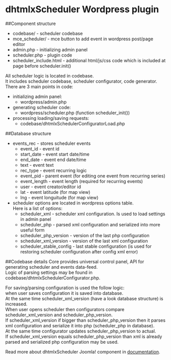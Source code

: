# dhtmlxScheduler Wordpress plugin

##Component structure
*  codebase/ - scheduler codebase
*  mce_scheduler/ - mce button to add event in wordpress post/page editor
*  admin.php - initializing admin panel
*  scheduler.php - plugin code
*  scheduler_include.html - additional html/js/css code which is included at page before scheduler.init()

All scheduler logic is located in codebase.  
It includes scheduler codebase, scheduler configurator, code generator.
There are 3 main points in code:  
*  initializing admin panel:  
     +  wordpress/admin.php  
*  generating scheduler code:  
     +  wordpress/scheduler.php (function scheduler_init())  
*  processing loading/saving requests:  
     +  codebase/dhtmlxSchedulerConfiguratorLoad.php  


##Database structure  
*  events_rec - stores scheduler events  
      +  event\_id - event id  
      +  start\_date - event start date/time  
      +  end\_date - event end date/time  
      +  text - event text  
      +  rec\_type - event recurring logic  
      +  event\_pid - parent event (for editing one event from recurring series)  
      +  event\_length - event length (required for recurring events)  
      +  user - event creator/editor id  
      +  lat - event latitude (for map view)  
      +  lng - event longuitude (for map view)  
*  scheduler options are located in wordpress options table.  
Here is a list of options:  
      +  scheduler\_xml - scheduler xml configuration. Is used to load settings in admin panel  
      +  scheduler\_php - parsed xml configuration and serialized into more useful form  
      +  scheduler\_php_version - version of the last php configuration  
      +  scheduler\_xml\_version - version of the last xml configuration  
      +  scheduler\_stable\_config - last stable configuration (is used for restoring scheduler configuration after config xml error)  


##Codebase details
Core provides universal control panel, API for generating scheduler and events data-feed.  
Logic of parsing settings may be found in codebase/dhtmlxSchedulerConfigurator.php.  

For saving/parsing configuration is used the follow logic:  
when user saves configuration it is saved into database.  
At the same time scheduler\_xml\_version (have a look database structure) is increased.  
When user opens scheduler then configurators compare scheduler\_xml\_version and scheduler\_php\_version.  
If scheduler\_xml\_version if bigger than scheduler\_php\_version then it parses xml configuration and serialize it into php (scheduler\_php in database).  
At the same time configurator updates scheduler_php_version to actual.  
If scheduler\_xml\_version equals scheduler\_php\_version than xml is already parsed and serialized php configuration may be used.  

Read more about dhtmlxScheduler Joomla! component in [documentation](https://github.com/DHTMLX/scheduler-joomla/wiki/dhtmlxScheduler-for-Joomla!).